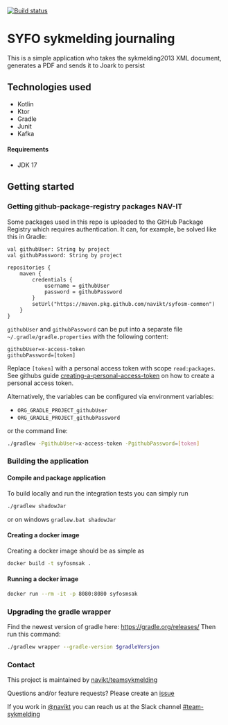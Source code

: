 [![Build status](https://github.com/navikt/syfosmsak/workflows/Deploy%20to%20dev%20and%20prod/badge.svg)](https://github.com/navikt/syfosmsak/workflows/Deploy%20to%20dev%20and%20prod/badge.svg)

# SYFO sykmelding journaling
This is a simple application who takes the sykmelding2013 XML document, generates a PDF and sends it to Joark to
persist

## Technologies used
* Kotlin
* Ktor
* Gradle
* Junit
* Kafka

#### Requirements

* JDK 17

## Getting started
### Getting github-package-registry packages NAV-IT
Some packages used in this repo is uploaded to the GitHub Package Registry which requires authentication. 
It can, for example, be solved like this in Gradle:
```
val githubUser: String by project
val githubPassword: String by project

repositories {
    maven {
        credentials {
            username = githubUser
            password = githubPassword
        }
        setUrl("https://maven.pkg.github.com/navikt/syfosm-common")
    }
}
```
`githubUser` and `githubPassword` can be put into a separate file `~/.gradle/gradle.properties` with the following content:
   
```                                                     
githubUser=x-access-token
githubPassword=[token]
```

Replace `[token]` with a personal access token with scope `read:packages`.
See githubs guide [creating-a-personal-access-token](https://docs.github.com/en/authentication/keeping-your-account-and-data-secure/creating-a-personal-access-token) on
how to create a personal access token.

Alternatively, the variables can be configured via environment variables:

* `ORG_GRADLE_PROJECT_githubUser`
* `ORG_GRADLE_PROJECT_githubPassword`

or the command line:

``` bash 
./gradlew -PgithubUser=x-access-token -PgithubPassword=[token]
```
### Building the application
#### Compile and package application
To build locally and run the integration tests you can simply run
``` bash 
./gradlew shadowJar
```
or  on windows 
`gradlew.bat shadowJar`

#### Creating a docker image
Creating a docker image should be as simple as
``` bash 
docker build -t syfosmsak .
```

#### Running a docker image
``` bash 
docker run --rm -it -p 8080:8080 syfosmsak
```

### Upgrading the gradle wrapper
Find the newest version of gradle here: https://gradle.org/releases/ Then run this command:

``` bash
./gradlew wrapper --gradle-version $gradleVersjon
```

### Contact

This project is maintained by [navikt/teamsykmelding](CODEOWNERS)

Questions and/or feature requests? Please create an [issue](https://github.com/navikt/syfosmsak/issues)

If you work in [@navikt](https://github.com/navikt) you can reach us at the Slack
channel [#team-sykmelding](https://nav-it.slack.com/archives/CMA3XV997)

